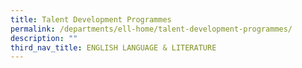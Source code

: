```yaml
---
title: Talent Development Programmes
permalink: /departments/ell-home/talent-development-programmes/
description: ""
third_nav_title: ENGLISH LANGUAGE & LITERATURE
---
```

